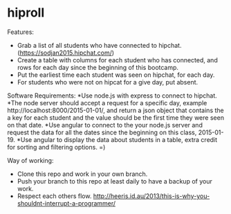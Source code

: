 # hiproll

Features:
* Grab a list of all students who have connected to hipchat. (https://sodjan2015.hipchat.com/)
* Create a table with columns for each student who has connected, and rows for each day since the beginning of this bootcamp.
* Put the earliest time each student was seen on hipchat, for each day.
* For students who were not on hipcat for a give day, put absent.

Software Requirements:
*Use node.js with express to connect to hipchat.
*The node server should accept a request for a specific day, example
http://localhost:8000/2015-01-01/, and return a json object that
contains the a key for each student and the value should be the
first time they were seen on that date.
*Use angular to connect to the your node.js server and request the
data for all the dates since the beginning on this class, 2015-01-19.
*Use angular to display the data about students in a table, extra
credit for sorting and filtering options. =)

Way of working:
* Clone this repo and work in your own branch.
* Push your branch to this repo at least daily to have a backup of your work.
* Respect each others flow. http://heeris.id.au/2013/this-is-why-you-shouldnt-interrupt-a-programmer/
